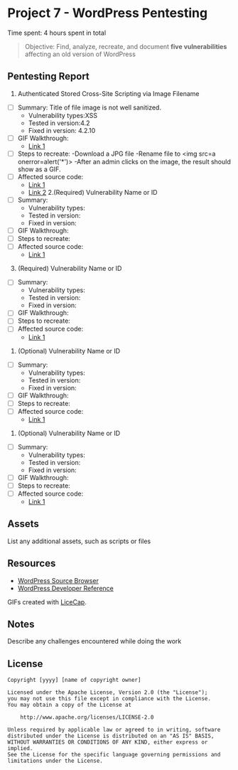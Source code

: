 # Project 7 - WordPress Pentesting

Time spent: 4 hours spent in total

> Objective: Find, analyze, recreate, and document **five vulnerabilities** affecting an old version of WordPress

## Pentesting Report

1. Authenticated Stored Cross-Site Scripting via Image Filename
  - [ ] Summary: Title of file image is not well sanitized.
    - Vulnerability types:XSS
    - Tested in version:4.2
    - Fixed in version: 4.2.10
  - [ ] GIF Walkthrough: 
    - [Link 1](https://github.com/lcano8/Codepath/blob/master/Week7/Authenticated%20Stored%20Cross-Site%20Scripting%20via%20Image%20Filename.gif)
  - [ ] Steps to recreate: 
        -Download a JPG file
        -Rename file to <img src=a onerror=alert('*')>
        -After an admin clicks on the image, the result should show as a GIF.
  - [ ] Affected source code:
    - [Link 1](https://core.trac.wordpress.org/browser/tags/version/src/source_file.php)
    - [Link 2](https://sumofpwn.nl/advisory/2016/persistent_cross_site_scripting_vulnerability_in_wordpress_due_to_unsafe_processing_of_file_names.html1)
 2.(Required) Vulnerability Name or ID
  - [ ] Summary: 
    - Vulnerability types:
    - Tested in version:
    - Fixed in version: 
  - [ ] GIF Walkthrough: 
  - [ ] Steps to recreate: 
  - [ ] Affected source code:
    - [Link 1](https://core.trac.wordpress.org/browser/tags/version/src/source_file.php)
3. (Required) Vulnerability Name or ID
  - [ ] Summary: 
    - Vulnerability types:
    - Tested in version:
    - Fixed in version: 
  - [ ] GIF Walkthrough: 
  - [ ] Steps to recreate: 
  - [ ] Affected source code:
    - [Link 1](https://core.trac.wordpress.org/browser/tags/version/src/source_file.php)
1. (Optional) Vulnerability Name or ID
  - [ ] Summary: 
    - Vulnerability types:
    - Tested in version:
    - Fixed in version: 
  - [ ] GIF Walkthrough: 
  - [ ] Steps to recreate: 
  - [ ] Affected source code:
    - [Link 1](https://core.trac.wordpress.org/browser/tags/version/src/source_file.php)
1. (Optional) Vulnerability Name or ID
  - [ ] Summary: 
    - Vulnerability types:
    - Tested in version:
    - Fixed in version: 
  - [ ] GIF Walkthrough: 
  - [ ] Steps to recreate: 
  - [ ] Affected source code:
    - [Link 1](https://core.trac.wordpress.org/browser/tags/version/src/source_file.php) 

## Assets

List any additional assets, such as scripts or files

## Resources

- [WordPress Source Browser](https://core.trac.wordpress.org/browser/)
- [WordPress Developer Reference](https://developer.wordpress.org/reference/)

GIFs created with [LiceCap](http://www.cockos.com/licecap/).

## Notes

Describe any challenges encountered while doing the work

## License

    Copyright [yyyy] [name of copyright owner]

    Licensed under the Apache License, Version 2.0 (the "License");
    you may not use this file except in compliance with the License.
    You may obtain a copy of the License at

        http://www.apache.org/licenses/LICENSE-2.0

    Unless required by applicable law or agreed to in writing, software
    distributed under the License is distributed on an "AS IS" BASIS,
    WITHOUT WARRANTIES OR CONDITIONS OF ANY KIND, either express or implied.
    See the License for the specific language governing permissions and
    limitations under the License.
